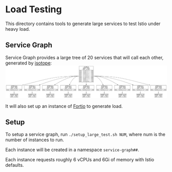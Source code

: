 # Load Testing

This directory contains tools to generate large services to test Istio under heavy load.

## Service Graph

Service Graph provides a large tree of 20 services that will call each other, generated by [isotope](../../isotope):
![service-graph-diagram.png](service-graph-diagram.png)

It will also set up an instance of [Fortio](https://github.com/fortio/fortio#fortio) to generate load.

## Setup

To setup a service graph, run `./setup_large_test.sh NUM`, where num is the number of instances to run.

Each instance will be created in a namespace `service-graph##`.

Each instance requests roughly 6 vCPUs and 6Gi of memory with Istio defaults.
